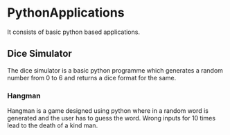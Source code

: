 # PythonApplications
It consists of basic python based applications.

## Dice Simulator
The dice simulator is a basic python programme which generates a random number from 0 to 6 and returns a dice format for the same.

### Hangman
Hangman is a game designed using python where in a random word is generated and the user has to guess the word. Wrong inputs for 10 times lead to the death of a kind man.
